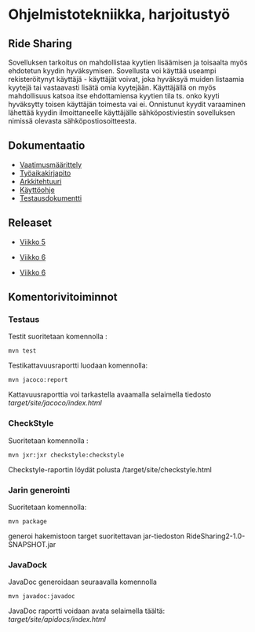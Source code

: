 
<h1>Ohjelmistotekniikka, harjoitustyö</h1>
<h2>Ride Sharing</h2>

Sovelluksen tarkoitus on mahdollistaa kyytien lisäämisen ja toisaalta myös ehdotetun kyydin hyväksymisen. Sovellusta voi käyttää useampi rekisteröitynyt käyttäjä - käyttäjät voivat, joka hyväksyä muiden listaamia kyytejä tai vastaavasti lisätä omia kyytejään. Käyttäjällä on myös mahdollisuus katsoa itse ehdottamiensa kyytien tila ts. onko kyyti hyväksytty toisen käyttäjän toimesta vai ei. Onnistunut kyydit varaaminen lähettää kyydin ilmoittaneelle käyttäjälle sähköpostiviestin sovelluksen nimissä olevasta sähköpostiosoitteesta. 


<h2> Dokumentaatio</h2>

- [Vaatimusmäärittely](https://github.com/OttoLasma/ot-harjoitustyo/blob/master/RideSharing/dokumentaatio/vaatimumaarittely.md)
- [Työaikakirjapito](https://github.com/OttoLasma/ot-harjoitustyo/blob/master/RideSharing/dokumentaatio/tyoaikakirjanpito.md)
- [Arkkitehtuuri](https://github.com/OttoLasma/ot-harjoitustyo/blob/master/RideSharing/dokumentaatio/arkkitehtuuri.md)
- [Käyttöohje](https://github.com/OttoLasma/ot-harjoitustyo/blob/master/RideSharing/dokumentaatio/kayttoohje.md)
- [Testausdokumentti](https://github.com/OttoLasma/ot-harjoitustyo/blob/master/RideSharing/dokumentaatio/testausdokumentti.md)

<h2> Releaset </h2>

- [Viikko 5](https://github.com/OttoLasma/ot-harjoitustyo/releases/tag/viikko5)

- [Viikko 6](https://github.com/OttoLasma/ot-harjoitustyo/releases/tag/viikko6)

- [Viikko 6](https://github.com/OttoLasma/ot-harjoitustyo/releases/tag/viikko6)


<h2> Komentorivitoiminnot </h2>
<h3> Testaus </h3>

Testit suoritetaan komennolla :

```
mvn test
```

Testikattavuusraportti luodaan komennolla:

```
mvn jacoco:report
```

Kattavuusraporttia voi tarkastella avaamalla selaimella tiedosto _target/site/jacoco/index.html_

<h3> CheckStyle </h3>

Suoritetaan komennolla :

```
mvn jxr:jxr checkstyle:checkstyle
```

Checkstyle-raportin löydät polusta /target/site/checkstyle.html

<h3> Jarin generointi </h3>


Suoritetaan komennolla:

```
mvn package
```
generoi hakemistoon target suoritettavan jar-tiedoston RideSharing2-1.0-SNAPSHOT.jar 


<h3> JavaDock </h3>


JavaDoc generoidaan seuraavalla komennolla

```
mvn javadoc:javadoc
```

JavaDoc raportti voidaan avata selaimella täältä: _target/site/apidocs/index.html_




